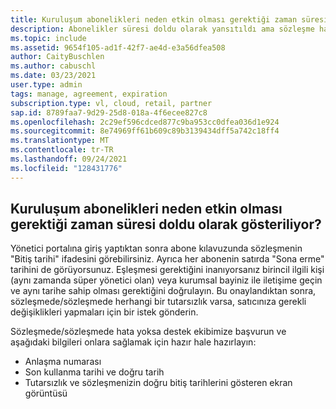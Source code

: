 ```yaml
---
title: Kuruluşum abonelikleri neden etkin olması gerektiği zaman süresi doldu olarak gösteriliyor?
description: Abonelikler süresi doldu olarak yansıtıldı ama sözleşme hala etkin
ms.topic: include
ms.assetid: 9654f105-ad1f-42f7-ae4d-e3a56dfea508
author: CaityBuschlen
ms.author: cabuschl
ms.date: 03/23/2021
user.type: admin
tags: manage, agreement, expiration
subscription.type: vl, cloud, retail, partner
sap.id: 8789faa7-9d29-25d8-018a-4f6ecee827c8
ms.openlocfilehash: 2c29ef596cdced877c9ba953cc0dfea036d1e924
ms.sourcegitcommit: 8e74969ff61b609c89b3139434dff5a742c18ff4
ms.translationtype: MT
ms.contentlocale: tr-TR
ms.lasthandoff: 09/24/2021
ms.locfileid: "128431776"
---
```

## <a name="why-are-my-organizations-subscriptions-showing-as-expired-when-they-should-be-active"></a>Kuruluşum abonelikleri neden etkin olması gerektiği zaman süresi doldu olarak gösteriliyor?

Yönetici portalına giriş yaptıktan sonra abone kılavuzunda sözleşmenin "Bitiş tarihi" ifadesini görebilirsiniz. Ayrıca her abonenin satırda "Sona erme" tarihini de görüyorsunuz. Eşleşmesi gerektiğini inanıyorsanız birincil ilgili kişi (aynı zamanda süper yönetici olan) veya kurumsal bayiniz ile iletişime geçin ve aynı tarihe sahip olması gerektiğini doğrulayın. Bu onaylandıktan sonra, sözleşmede/sözleşmede herhangi bir tutarsızlık varsa, satıcınıza gerekli değişiklikleri yapmaları için bir istek gönderin. 

Sözleşmede/sözleşmede hata yoksa destek ekibimize başvurun ve aşağıdaki bilgileri onlara sağlamak için hazır hale hazırlayın:
- Anlaşma numarası
- Son kullanma tarihi ve doğru tarih
- Tutarsızlık ve sözleşmenizin doğru bitiş tarihlerini gösteren ekran görüntüsü